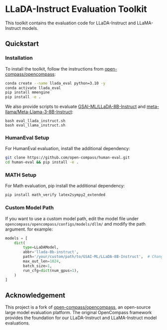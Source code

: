 # LLaDA-Instruct Evaluation Toolkit
This toolkit contains the evaluation code for LLaDA-Instruct and LLaMA-Instruct models.

## Quickstart

### Installation
To install the toolkit, follow the instructions from [open-compass/opencompass](https://github.com/open-compass/opencompass):
```bash
conda create --name llada_eval python=3.10 -y
conda activate llada_eval
pip install mmengine
pip install -e .
```

We also provide scripts to evaluate [GSAI-ML/LLaDA-8B-Instruct](https://hf-mirror.com/GSAI-ML/LLaDA-8B-Instruct/tree/main) and [meta-llama/Meta-Llama-3-8B-Instruct](https://hf-mirror.com/meta-llama/Meta-Llama-3-8B-Instruct):
```
bash eval_llada_instruct.sh
bash eval_llama_instruct.sh
```

### HumanEval Setup
For HumanEval evaluation, install the additional dependency:
```bash
git clone https://github.com/open-compass/human-eval.git
cd human-eval && pip install -e .
```

### MATH Setup
For Math evaluation, pip install the additional dependency:
```bash
pip install math_verify latex2sympy2_extended
```
### Custom Model Path
If you want to use a custom model path, edit the model file under `opencompass/opencompass/configs/models/dllm/` and modify the path argument. for example:
```python
models = [
    dict(
        type=LLaDAModel,
        abbr='llada-8b-instruct',
        path='/your/custom/path/to/GSAI-ML/LLaDA-8B-Instruct',  # Change this path
        max_out_len=1024,
        batch_size=1,
        run_cfg=dict(num_gpus=1),
    )
]

```
## Acknowledgement
This project is a fork of [open-compass/opencompass](https://github.com/open-compass/opencompass), an open-source large model evaluation platform. The original OpenCompass framework provides the foundation for our LLaDA-Instruct and LLaMA-Instruct model evaluations.